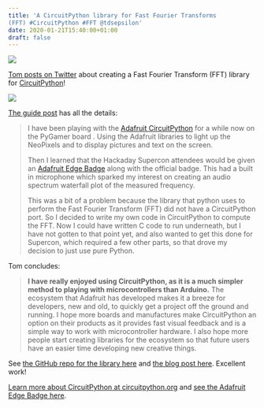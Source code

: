 ```yaml
---
title: 'A CircuitPython library for Fast Fourier Transforms
(FFT) #CircuitPython #FFT @tdsepsilon'
date: 2020-01-21T15:40:00+01:00
draft: false
---
```


![](https://cdn-blog.adafruit.com/uploads/2020/01/untitled-27.jpg)

[Tom posts on Twitter](https://twitter.com/tdsepsilon/status/1219116722021490690) about creating a Fast Fourier Transform (FFT) library for [CircuitPython](https://circuitpython.org/)!

![](https://cdn-blog.adafruit.com/uploads/2020/01/untitled-26-600x383.jpg)

[The guide post](https://teaandtechtime.com/fft-circuitpython-library/) has all the details:

> I have been playing with the [Adafruit CircuitPython](https://circuitpython.org/) for a while now on the PyGamer board . Using the Adafruit libraries to light up the NeoPixels and to display pictures and text on the screen.
> 
> Then I learned that the Hackaday Supercon attendees would be given an [Adafruit Edge Badge](https://www.adafruit.com/product/4400) along with the official badge. This had a built in microphone which sparked my interest on creating an audio spectrum waterfall plot of the measured frequency.
> 
> This was a bit of a problem because the library that python uses to perform the Fast Fourier Transform (FFT) did not have a CircuitPython port. So I decided to write my own code in CircuitPython to compute the FFT. Now I could have written C code to run underneath, but I have not gotten to that point yet, and also wanted to get this done for Supercon, which required a few other parts, so that drove my decision to just use pure Python.

Tom concludes:

> **I have really enjoyed using CircuitPython, as it is a much simpler method to playing with microcontrollers than Arduino.** The ecosystem that Adafruit has developed makes it a breeze for developers, new and old, to quickly get a project off the ground and running. I hope more boards and manufactures make CircuitPython an option on their products as it provides fast visual feedback and is a simple way to work with microcontroller hardware. I also hope more people start creating libraries for the ecosystem so that future users have an easier time developing new creative things.

See [the GitHub repo for the library here](https://github.com/Tschucker/CircuitPython_FFT) and [the blog post here](https://teaandtechtime.com/fft-circuitpython-library/). Excellent work!

[Learn more about CircuitPython at circuitpython.org](https://circuitpython.org/) and [see the Adafruit Edge Badge here](https://www.adafruit.com/product/4400).